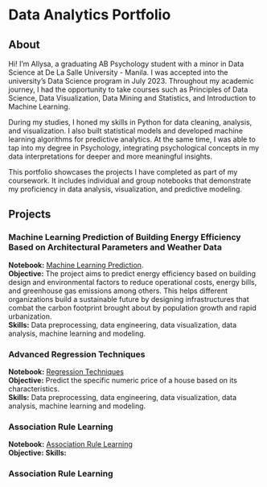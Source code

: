 # Data Analytics Portfolio
## About 
Hi! I’m Allysa, a graduating AB Psychology student with a minor in Data Science at De La Salle University - Manila. I was accepted into the university’s Data Science program in July 2023. Throughout my academic journey, I had the opportunity to take courses such as Principles of Data Science, Data Visualization, Data Mining and Statistics, and Introduction to Machine Learning.

During my studies, I honed my skills in Python for data cleaning, analysis, and visualization. I also built statistical models and developed machine learning algorithms for predictive analytics. At the same time, I was able to tap into my degree in Psychology, integrating psychological concepts in my data interpretations for deeper and more meaningful insights.<br/>

This portfolio showcases the projects I have completed as part of my coursework. It includes individual and group notebooks that demonstrate my proficiency in data analysis, visualization, and predictive modeling.<br/>

## Projects 
### Machine Learning Prediction of Building Energy Efficiency Based on Architectural Parameters and Weather Data
**Notebook:** [Machine Learning Prediction](Machine_Learning_Prediction_of_Building_Energy_Efficiency_Based_on_Architectural_Parameters_and_Weather_Data.ipynb).<br/>
**Objective:** The project aims to predict energy efficiency based on building design and environmental factors to reduce operational costs, energy bills, and greenhouse gas emissions among others. This helps different organizations build a sustainable future by designing infrastructures that combat the carbon footprint brought about by population growth and rapid urbanization.<br/>
**Skills:** Data preprocessing, data engineering, data visualization, data analysis, machine learning and modeling. 

### Advanced Regression Techniques 
**Notebook:** [Regression Techniques](Advanced_Regression_Techniques.ipynb)<br/>
**Objective:** Predict the specific numeric price of a house based on its characteristics.<br/>
**Skills:** Data preprocessing, data engineering, data visualization, data analysis, machine learning and modeling.<br/>

### Association Rule Learning 
**Notebook:** [Association Rule Learning](Association_Rule_Learning.ipynb)<br/>
**Objective:** 
**Skills:** 

### Association Rule Learning

